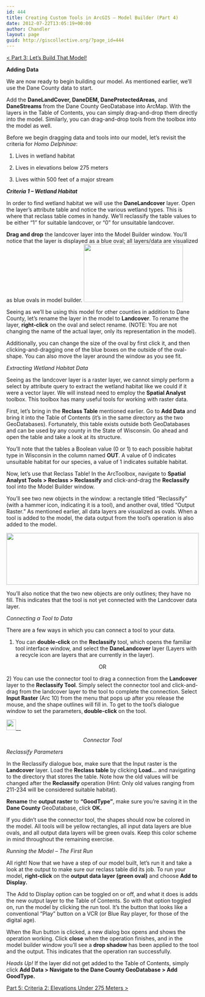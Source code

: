 ```yaml
---
id: 444
title: Creating Custom Tools in ArcGIS – Model Builder (Part 4)
date: 2012-07-22T13:05:19+00:00
author: Chandler
layout: page
guid: http://giscollective.org/?page_id=444
---
```

[< Part 3: Let&#8217;s Build That Model!](http://giscollective.org/tutorials/gis-techniques/creating-custom-tools-in-arcgis-model-builder-2/)

**Adding Data**
  
We are now ready to begin building our model. As mentioned earlier, we’ll use the Dane County data to start.

Add the **DaneLandCover, DaneDEM, DaneProtectedAreas,** and **DaneStreams** from the Dane County GeoDatabase into ArcMap. With the layers in the Table of Contents, you can simply drag-and-drop them directly into the model. Similarly, you can drag-and-drop tools from the toolbox into the model as well.

Before we begin dragging data and tools into our model, let’s revisit the criteria for _Homo Delphinae_:

1) Lives in wetland habitat
  
2) Lives in elevations below 275 meters
  
3) Lives within 500 feet of a major stream

_**Criteria 1 &#8211; Wetland Habitat**_
  
In order to find wetland habitat we will use the **DaneLandcover** layer. Open the layer’s attribute table and notice the various wetland types. This is where that reclass table comes in handy. We’ll reclassify the table values to be either “1” for suitable landcover, or “0” for unsuitable landcover.

**Drag and drop** the landcover layer into the Model Builder window. You’ll notice that the layer is displayed as a blue oval; all layers/data are visualized as blue ovals in model builder. <img class="aligncenter" src="https://lh6.googleusercontent.com/k5mTpZM_FRMTo1XWcuBhWJlGUhefRcESoomNG8jB88M-ILyWA484exQPuYiWgh-qlQVr9NKYexyVD7J_qkkm5q3EJWGFwabHs6Le4RVR56IFI2tTats" alt="" width="260px;" height="152px;" />
  
Seeing as we’ll be using this model for other counties in addition to Dane County, let’s rename the layer in the model to **Landcover**. To rename the layer, **right-click** on the oval and select rename. (NOTE: You are not changing the name of the actual layer, only its representation in the model).

Additionally, you can change the size of the oval by first click it, and then clicking-and-dragging one of the blue boxes on the outside of the oval-shape. You can also move the layer around the window as you see fit.

_Extracting Wetland Habitat Data_
  
Seeing as the landcover layer is a raster layer, we cannot simply perform a select by attribute query to extract the wetland habitat like we could if it were a vector layer. We will instead need to employ the **Spatial Analyst** toolbox. This toolbox has many useful tools for working with raster data.

First, let’s bring in the **Reclass Table** mentioned earlier. Go to **Add Data** and bring it into the Table of Contents (it’s in the same directory as the two GeoDatabases). Fortunately, this table exists outside both GeoDatabases and can be used by any county in the State of Wisconsin. Go ahead and open the table and take a look at its structure.

You’ll note that the tables a Boolean value (0 or 1) to each possible habitat type in Wisconsin in the column named **OUT**. A value of 0 indicates unsuitable habitat for our species, a value of 1 indicates suitable habitat.

Now, let’s use that Reclass Table! In the ArcToolbox, navigate to **Spatial Analyst Tools > Reclass > Reclassify** and click-and-drag the **Reclassify** tool into the Model Builder window.

You’ll see two new objects in the window: a rectangle titled “Reclassify” (with a hammer icon, indicating it is a tool), and another oval, titled “Output Raster.” As mentioned earlier, all data layers are visualized as ovals. When a tool is added to the model, the data output from the tool’s operation is also added to the model.
  
<img class="aligncenter" src="https://lh5.googleusercontent.com/TK9A056_3yETdDJ0hBFd6mHYg50RlvjrVCZU66zFguAJSYEg8t1pU7_0b3-4B4uPA-0ZGrtOmULbMSTQYJ4Jmv8SzoWOpMbg9ledOyrM1-O18iWgcRc" alt="" width="504px;" height="136px;" />

You’ll also notice that the two new objects are only outlines; they have no fill. This indicates that the tool is not yet connected with the Landcover data layer.

_Connecting a Tool to Data_
  
There are a few ways in which you can connect a tool to your data.
  
1) You can **double-click** on the **Reclassify** tool, which opens the familiar tool interface window, and select the **DaneLandcover** layer (Layers with a recycle icon are layers that are currently in the layer).

<p style="text-align: center;" dir="ltr">
  OR
</p>

<p style="text-align: left;">
  2) You can use the connector tool to drag a connection from the <strong>Landcover</strong> layer to the <strong>Reclassify Tool</strong>. Simply select the connector tool and click-and-drag from the landcover layer to the tool to complete the connection. Select<strong> Input Raster</strong> (Arc 10) from the menu that pops up after you release the mouse, and the shape outlines will fill in. To get to the tool’s dialogue window to set the parameters,<strong> double-click</strong> on the tool.
</p>

<img class="aligncenter" src="https://lh6.googleusercontent.com/GS2Jhm_rHODEtZX6AFinsNHfb_M_1FraULl548PzPqKrY0WIFfx8kV0KJZD2ZH4l5HxVk2aVs2fN91NECUlWLyjn8fcIGcwTGS3d9mFw15hcn89X4zw" alt="" width="25px;" height="28px;" />__

<center>
  <em>Connector Tool</em>
</center>

_Reclassify Parameters_
  
In the Reclassify dialogue box, make sure that the Input raster is the **Landcover** layer. Load the **Reclass table** by clicking **Load&#8230;** and navigating to the directory that stores the table. Note how the old values will be changed after the **Reclassify** operation (Hint: Only old values ranging from 211-234 will be considered suitable habitat).

**Rename** the **output raster** to **“GoodType”**, make sure you’re saving it in the **Dane County** GeoDatabase, click **OK.**

If you didn’t use the connector tool, the shapes should now be colored in the model. All tools will be yellow rectangles, all input data layers are blue ovals, and all output data layers will be green ovals. Keep this color scheme in mind throughout the remaining exercise.

_Running the Model &#8211; The First Run_
  
All right! Now that we have a step of our model built, let’s run it and take a look at the output to make sure our reclass table did its job. To run your model, **right-click** on the **output data layer (green oval)** and choose **Add to Display.**

The Add to Display option can be toggled on or off, and what it does is adds the new output layer to the Table of Contents. So with that option toggled on, run the model by clicking the run tool. It’s the button that looks like a conventional “Play” button on a VCR (or Blue Ray player, for those of the digital age).

When the Run button is clicked, a new dialog box opens and shows the operation working. Click **close** when the operation finishes, and in the model builder window you’ll see a **drop shadow** has been applied to the tool and the output. This indicates that the operation ran successfully.

_Heads Up!_ If the layer did not get added to the Table of Contents, simply click **Add Data > Navigate to the Dane County GeoDatabase > Add GoodType.**

[Part 5: Criteria 2: Elevations Under 275 Meters >](http://giscollective.org/tutorials/gis-techniques/creating-custom-tools-in-arcgis-model-builder-part-5/)